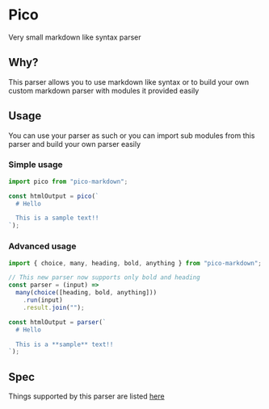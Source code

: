 # Pico

Very small markdown like syntax parser

## Why?

This parser allows you to use markdown like syntax or to build your own custom markdown parser
with modules it provided easily

## Usage

You can use your parser as such or you can import sub modules from this parser and build your own parser easily

### Simple usage

```javascript
import pico from "pico-markdown";

const htmlOutput = pico(`
  # Hello

  This is a sample text!!
`);
```

### Advanced usage

```javascript
import { choice, many, heading, bold, anything } from "pico-markdown";

// This new parser now supports only bold and heading
const parser = (input) =>
  many(choice([heading, bold, anything]))
    .run(input)
    .result.join("");

const htmlOutput = parser(`
  # Hello

  This is a **sample** text!!
`);
```

## Spec

Things supported by this parser are listed [here](./Spec.md)

